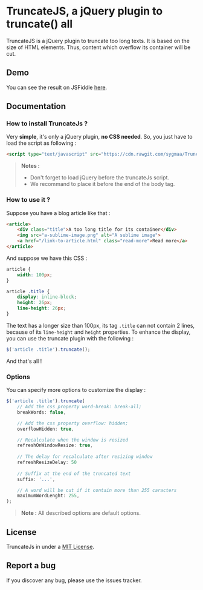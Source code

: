 # TruncateJS, a jQuery plugin to truncate() all

TruncateJS is a jQuery plugin to truncate too long texts.
It is based on the size of HTML elements.
Thus, content which overflow its container will be cut.

## Demo

You can see the result on JSFiddle [here](https://jsfiddle.net/sygmaa/p25ekqna/).

## Documentation

### How to install TruncateJs ?

Very **simple**, it's only a jQuery plugin, **no CSS needed**.
So, you just have to load the script as following :

```html
<script type="text/javascript" src="https://cdn.rawgit.com/sygmaa/TruncateJs/master/truncate.min.js"></script>
```

> **Notes :**
> 
> - Don't forget to load jQuery before the truncateJs script.
> - We recommand to place it before the end of the body tag.

### How to use it ?

Suppose you have a blog article like that :


```html
<article>
    <div class="title">A too long title for its container</div>
    <img src="a-sublime-image.png" alt="A sublime image">
    <a href="/link-to-article.html" class="read-more">Read more</a>
</article>
```

And suppose we have this CSS :

```css
article {
    width: 100px;
}

article .title {
    display: inline-block;
    height: 26px;
    line-height: 26px;
}
```

The text has a longer size than 100px, its tag `.title` can not contain 2 lines, because of its `line-height` and `height` properties. To enhance the display, you can use the truncate plugin with the following :

```javascript
$('article .title').truncate();
```
And that's all !

### Options

You can specify more options to customize the display :

```javascript
$('article .title').truncate(
    // Add the css property word-break: break-all;
    breakWords: false,

    // Add the css property overflow: hidden;
    overflowHidden: true,

    // Recalculate when the window is resized
    refreshOnWindowResize: true,
 
	// The delay for recalculate after resizing window
    refreshResizeDelay: 50
    
    // Suffix at the end of the truncated text
    suffix: '...',

	// A word will be cut if it contain more than 255 caracters
    maximumWordLenght: 255,
);
```
> **Note :** All described options are default options.

## License
TruncateJs in under a [MIT License](https://opensource.org/licenses/MIT).

## Report a bug
If you discover any bug, please use the issues tracker.
